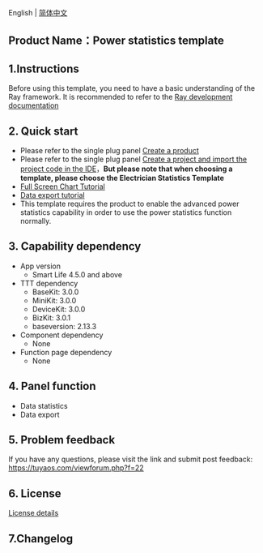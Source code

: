 English[](README.md) | [简体中文](README_zh.md)

## Product Name：Power statistics template


## 1.Instructions

Before using this template, you need to have a basic understanding of the Ray framework. It is recommended to refer to the [Ray development documentation](https://developer.tuya.com/en/miniapp/develop/ray/guide/overview)


## 2. Quick start

- Please refer to the single plug panel [Create a product](https://developer.tuya.com/cn/miniapp-codelabs/codelabs/public-socket-advanced-guide/index.html#2)
- Please refer to the single plug panel [Create a project and import the project code in the IDE](https://developer.tuya.com/cn/miniapp-codelabs/codelabs/public-socket-advanced-guide/index.html#3)，**But please note that when choosing a template, please choose the Electrician Statistics Template**
- [Full Screen Chart Tutorial](https://developer.tuya.com/cn/miniapp-codelabs/codelabs/chart-fullscreen/index.html#0)
- [Data export tutorial](https://developer.tuya.com/cn/miniapp-codelabs/codelabs/export-dp-log/index.html#0)
- This template requires the product to enable the advanced power statistics capability in order to use the power statistics function normally.

## 3. Capability dependency

- App version
  - Smart Life 4.5.0 and above
- TTT dependency
  - BaseKit: 3.0.0
  - MiniKit: 3.0.0
  - DeviceKit: 3.0.0
  - BizKit: 3.0.1
  - baseversion: 2.13.3
- Component dependency
  - None
- Function page dependency
  - None


## 4. Panel function

- Data statistics
- Data export

## 5. Problem feedback

If you have any questions, please visit the link and submit post feedback: https://tuyaos.com/viewforum.php?f=22

## 6. License

[License details](LICENSE)

## 7.Changelog